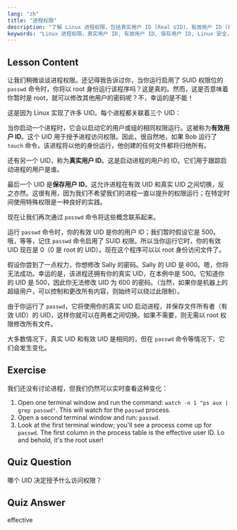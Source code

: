 ```yaml
---
lang: "zh"
title: "进程权限"
description: "了解 Linux 进程权限，包括真实用户 ID (Real UID)、有效用户 ID (Effective UID) 和保存用户 ID (Saved User ID)。理解 UID 如何影响安全性和命令执行。立即开始学习！"
keywords: "Linux 进程权限，真实用户 ID, 有效用户 ID, 保存用户 ID, Linux 安全，passwd 命令，Linux 教程，Linux 初学者"
---
```


## Lesson Content

让我们稍微谈谈进程权限。还记得我告诉过你，当你运行启用了 SUID 权限位的 `passwd` 命令时，你将以 root 身份运行该程序吗？这是真的。然而，这是否意味着你暂时是 root，就可以修改其他用户的密码呢？不，幸运的是不能！

这是因为 Linux 实现了许多 UID。每个进程都关联着三个 UID：

当你启动一个进程时，它会以启动它的用户或组的相同权限运行。这被称为**有效用户 ID**。这个 UID 用于授予进程访问权限。因此，很自然地，如果 Bob 运行了 `touch` 命令，该进程将以他的身份运行，他创建的任何文件都将归他所有。

还有另一个 UID，称为**真实用户 ID**。这是启动进程的用户的 ID。它们用于跟踪启动进程的用户是谁。

最后一个 UID 是**保存用户 ID**。这允许进程在有效 UID 和真实 UID 之间切换，反之亦然。这很有用，因为我们不希望我们的进程一直以提升的权限运行；在特定时间使用特殊权限是一种良好的实践。

现在让我们再次通过 `passwd` 命令将这些概念联系起来。

运行 `passwd` 命令时，你的有效 UID 是你的用户 ID；我们暂时假设它是 500。哦，等等，记住 `passwd` 命令启用了 SUID 权限。所以当你运行它时，你的有效 UID 现在是 0（0 是 root 的 UID）。现在这个程序可以以 root 身份访问文件了。

假设你尝到了一点权力，你想修改 Sally 的密码。Sally 的 UID 是 600。嗯，你将无法成功。幸运的是，该进程还拥有你的真实 UID，在本例中是 500。它知道你的 UID 是 500，因此你无法修改 UID 为 600 的密码。（当然，如果你是机器上的超级用户，可以控制和更改所有内容，则始终可以绕过此限制）。

由于你运行了 `passwd`，它将使用你的真实 UID 启动进程，并保存文件所有者（有效 UID）的 UID，这样你就可以在两者之间切换。如果不需要，则无需以 root 权限修改所有文件。

大多数情况下，真实 UID 和有效 UID 是相同的，但在 `passwd` 命令等情况下，它们会发生变化。

## Exercise

我们还没有讨论进程，但我们仍然可以实时查看这种变化：

1. Open one terminal window and run the command: `watch -n 1 "ps aux | grep passwd"`. This will watch for the `passwd` process.
2. Open a second terminal window and run: `passwd`.
3. Look at the first terminal window; you'll see a process come up for `passwd`. The first column in the process table is the effective user ID. Lo and behold, it's the root user!

## Quiz Question

哪个 UID 决定授予什么访问权限？

## Quiz Answer

effective
